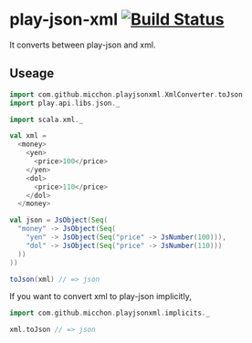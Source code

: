 # play-json-xml [![Build Status](https://travis-ci.org/3tty0n/play-json-xml.svg?branch=master)](https://travis-ci.org/3tty0n/play-json-xml)

It converts between play-json and xml.


## Useage

```scala
import com.github.micchon.playjsonxml.XmlConverter.toJson
import play.api.libs.json._

import scala.xml._

val xml =
  <money>
    <yen>
      <price>100</price>
    </yen>
    <dol>
      <price>110</price>
    </dol>
  </money>

val json = JsObject(Seq(
  "money" -> JsObject(Seq(
    "yen" -> JsObject(Seq("price" -> JsNumber(100))),
    "dol" -> JsObject(Seq("price" -> JsNumber(110)))
  ))
))

toJson(xml) // => json
```

If you want to convert xml to play-json implicitly,

```scala
import com.github.micchon.playjsonxml.implicits._

xml.toJson // => json
```

